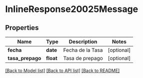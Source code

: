 # InlineResponse20025Message

## Properties
Name | Type | Description | Notes
------------ | ------------- | ------------- | -------------
**fecha** | **date** | Fecha de la Tasa | [optional] 
**tasa_prepago** | **float** | Tasa de prepago | [optional] 

[[Back to Model list]](../README.md#documentation-for-models) [[Back to API list]](../README.md#documentation-for-api-endpoints) [[Back to README]](../README.md)

